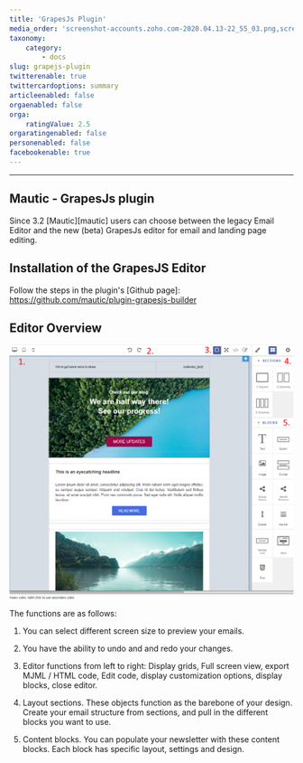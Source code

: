```yaml
---
title: 'GrapesJs Plugin'
media_order: 'screenshot-accounts.zoho.com-2020.04.13-22_55_03.png,screenshot-local.mauticautomatedtests-2020.04.13-23_01_11.png,screenshot-local.mauticautomatedtests-2020.04.13-23_09_01.png,zoho-authorize-application.png,zoho-create-api-creds.png,zoho-server-based-applications.png'
taxonomy:
    category:
        - docs
slug: grapejs-plugin
twitterenable: true
twittercardoptions: summary
articleenabled: false
orgaenabled: false
orga:
    ratingValue: 2.5
orgaratingenabled: false
personenabled: false
facebookenable: true
---
```


-----------

## Mautic - GrapesJs plugin

Since 3.2 [Mautic][mautic] users can choose between the legacy Email Editor and the new (beta) GrapesJs editor for email and landing page editing.

## Installation of the GrapesJS Editor

Follow the steps in the plugin's [Github page]: <https://github.com/mautic/plugin-grapesjs-builder>

## Editor Overview

![Screenshot of Email Editor](editor_overview.png)

The functions are as follows:

1. You can select different screen size to preview your emails.

2. You have the ability to undo and and redo your changes.

3. Editor functions from left to right: Display grids, Full screen view, export MJML / HTML code, Edit code, display customization options, display blocks, close editor.

4. Layout sections. These objects function as the barebone of your design. Create your email structure from sections, and pull in the different blocks you want to use.

5. Content blocks. You can populate your newsletter with these content blocks. Each block has specific layout, settings and design.
